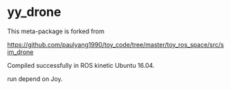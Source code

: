 # yy_drone

This meta-package is forked from 

https://github.com/paulyang1990/toy_code/tree/master/toy_ros_space/src/sim_drone

Compiled successfully in ROS kinetic Ubuntu 16.04.

run depend on Joy.
